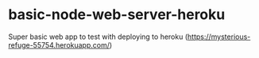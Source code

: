 # basic-node-web-server-heroku

Super basic web app to test with deploying to heroku (https://mysterious-refuge-55754.herokuapp.com/)
